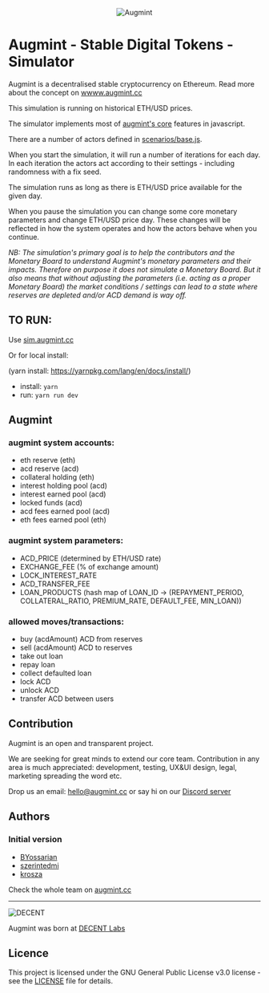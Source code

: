 <span style="display:block;text-align:center">![Augmint](http://www.augmint.cc/android-chrome-192x192.png)
</span>

# Augmint - Stable Digital Tokens - Simulator

Augmint is a decentralised stable cryptocurrency on Ethereum. Read more about the concept on [wwww.augmint.cc](http://wwww.augmint.cc)

This simulation is running on historical ETH/USD prices.

The simulator implements most of [augmint's core](https://github.com/Augmint/augmint-contracts) features in javascript.

There are a number of actors defined in [scenarios/base.js](https://github.com/DecentLabs/augmint-sim/blob/master/src/scenarios/base.js).

When you start the simulation, it will run a number of iterations for each day. In each iteration the actors act according to their settings - including randomness with a fix seed.

The simulation runs as long as there is ETH/USD price available for the given day.

When you pause the simulation you can change some core monetary parameters and change ETH/USD price day. These changes will be reflected in how the system operates and how the actors behave when you continue.

_NB: The simulation's primary goal is to help the contributors and the Monetary Board to understand Augmint's monetary parameters and their impacts. Therefore on purpose it does not simulate a Monetary Board. But it also means that without adjusting the parameters (i.e. acting as a proper Monetary Board) the market conditions / settings can lead to a state where reserves are depleted and/or ACD demand is way off._

## TO RUN:

Use [sim.augmint.cc](https://sim.augmint.cc)

Or for local install:

(yarn install: https://yarnpkg.com/lang/en/docs/install/)

* install: `yarn`
* run: `yarn run dev`

## Augmint

### augmint system accounts:

* eth reserve (eth)
* acd reserve (acd)
* collateral holding (eth)
* interest holding pool (acd)
* interest earned pool (acd)
* locked funds (acd)
* acd fees earned pool (acd)
* eth fees earned pool (eth)

### augmint system parameters:

* ACD_PRICE (determined by ETH/USD rate)
* EXCHANGE_FEE (% of exchange amount)
* LOCK_INTEREST_RATE
* ACD_TRANSFER_FEE
* LOAN_PRODUCTS (hash map of LOAN_ID -> (REPAYMENT_PERIOD, COLLATERAL_RATIO, PREMIUM_RATE, DEFAULT_FEE, MIN_LOAN))

### allowed moves/transactions:

* buy (acdAmount) ACD from reserves
* sell (acdAmount) ACD to reserves
* take out loan
* repay loan
* collect defaulted loan
* lock ACD
* unlock ACD
* transfer ACD between users

## Contribution

Augmint is an open and transparent project.

We are seeking for great minds to extend our core team. Contribution in any area is much appreciated: development, testing, UX&UI design, legal, marketing spreading the word etc.

Drop us an email: hello@augmint.cc
or say hi on our [Discord server](https://discord.gg/PwDmsnu)

## Authors

### Initial version

* [BYossarian](https://github.com/BYossarian)
* [szerintedmi](https://github.com/szerintedmi)
* [krosza](https://github.com/krosza)

Check the whole team on [augmint.cc](http://www.augmint.cc)

---

![DECENT](http://www.decent.org/images/logo-voronoi_120x33.png)

Augmint was born at [DECENT Labs](http://www.decent.org)

## Licence

This project is licensed under the GNU General Public License v3.0 license - see the [LICENSE](LICENSE) file for details.

